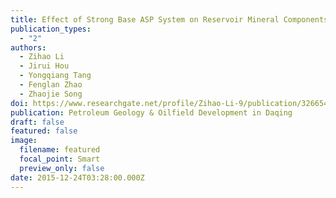 ```yaml
---
title: Effect of Strong Base ASP System on Reservoir Mineral Components
publication_types:
  - "2"
authors:
  - Zihao Li
  - Jirui Hou
  - Yongqiang Tang
  - Fenglan Zhao
  - Zhaojie Song
doi: https://www.researchgate.net/profile/Zihao-Li-9/publication/326654686_Influences_of_the_Strong-Base_ASP_System_on_the_Mineral_Components_of_the_Reservoirs/links/5b5b1b2daca272a2d66e2cc4/Influences-of-the-Strong-Base-ASP-System-on-the-Mineral-Components-of-the-Reservoirs.pdf
publication: Petroleum Geology & Oilfield Development in Daqing
draft: false
featured: false
image:
  filename: featured
  focal_point: Smart
  preview_only: false
date: 2015-12-24T03:28:00.000Z
---
```

